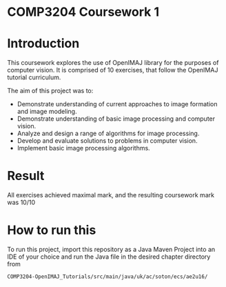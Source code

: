 # COMP3204 Coursework 1

# Introduction

This coursework explores the use of OpenIMAJ library for the purposes of computer vision. It is comprised of 10 exercises, that follow the OpenIMAJ tutorial curriculum.

The aim of this project was to:

- Demonstrate understanding of current approaches to image formation and image modeling.
- Demonstrate understanding of basic image processing and computer vision.
- Analyze and design a range of algorithms for image processing.
- Develop and evaluate solutions to problems in computer vision.
- Implement basic image processing algorithms.

# Result

All exercises achieved maximal mark, and the resulting coursework mark was 10/10

# How to run this

To run this project, import this repository as a Java Maven Project into an IDE of your choice and run the Java file in the desired chapter directory from 

```bash
COMP3204-OpenIMAJ_Tutorials/src/main/java/uk/ac/soton/ecs/ae2u16/
```